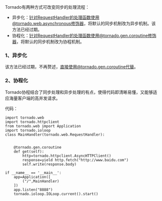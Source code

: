 Tornado有两种方式可改变同步的处理流程：

* 异步化：针对RequestHandler的处理函数使用@tornado.web.asynchronous修饰器，将默认的同步机制改为异步机制。该方法已经过期。
* 协程化：针对RequestHandler的处理函数使用@tornado.gen.coroutine修饰器，将默认的同步机制改为协程机制。

### 1、异步化

该方法已经过期，不再赘述，直接使用@tornado.gen.coroutine代替。

### 2、协程化

Tornado协程结合了同步处理和异步处理的有点，使得代码即清晰易懂，又能够适应海量客户端的高并发请求。

代码：

```
import tornado.web
import tornado.httpclient
from tornado.web import Application
import tornado.ioloop
class MainHandler(tornado.web.RequestHandler):


    @tornado.gen.coroutine
    def get(self):
        http=tornado.httpclient.AsyncHTTPClient()
        response=yield http.fetch("http://www.baidu.com")
        self.write(response.body)

if __name__ == '__main__':
    app=Application([
        ("/",MainHandler)
    ])
    app.listen("8888")
    tornado.ioloop.IOLoop.current().start()
```



